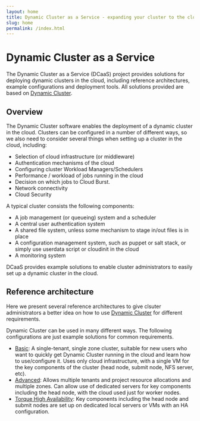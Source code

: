 ```yaml
---
layout: home
title: Dynamic Cluster as a Service - expanding your cluster to the cloud
slug: home
permalink: /index.html
---
```

<p>
</p>

# Dynamic Cluster as a Service

  <section id="lead" class="lead">
    The Dynamic Cluster as a Service (DCaaS) project provides solutions for deploying dynamic clusters in the cloud, including reference architectures, example configurations and deployment tools.
    All solutions provided are based on <a href="http://eresearchsa.github.io/dynamiccluster">Dynamic Cluster</a>.
  </section>

## Overview

The Dynamic Cluster software enables the deployment of a dynamic cluster in the cloud. Clusters can be configured in a number of different ways, so we also need to consider several things when setting up a cluster in the cloud, including:

- Selection of cloud infrastructure (or middleware)
- Authentication mechanisms of the cloud
- Configuring cluster Workload Managers/Schedulers
- Performance / workload of jobs running in the cloud
- Decision on which jobs to Cloud Burst.
- Network connectivity
- Cloud Security

A typical cluster consists the following components:

* A job management (or queueing) system and a scheduler
* A central user authentication system
* A shared file system, unless some mechanism to stage in/out files is in place
* A configuration management system, such as puppet or salt stack, or simply use userdata script or cloudinit in the cloud
* A monitoring system

DCaaS provides example solutions to enable cluster administrators to easily set up a dynamic cluster in the cloud.

## Reference architecture

Here we present several reference architectures to give clsuter administrators a better idea on how to use <a href="http://eresearchsa.github.io/dynamiccluster">Dynamic Cluster</a> for different requirements.

Dynamic Cluster can be used in many different ways. The following configurations are just example solutions for common requirements.

* [Basic](./basic.html): A single-tenant, single zone cluster, suitable for new users who want to quickly get Dynamic Cluster running in the cloud and learn how to use/configure it. Uses only cloud infrastructure, with a single VM for the key components of the cluster (head node, submit node, NFS server, etc). 
* [Advanced](./advanced.html): Allows multiple tenants and project resource allocations and multiple zones. Can allow use of dedicated servers for key components including the head node, with the cloud used just for worker nodes.
* [Torque High Availability](./torqueha.html): Key components including the head node and submit nodes are set up on dedicated local servers or VMs with an HA configuration.
